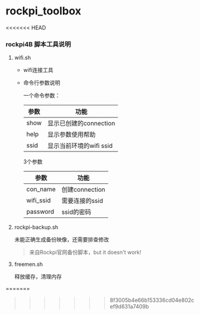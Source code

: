 # rockpi_toolbox
<<<<<<< HEAD

### rockpi4B 脚本工具说明

1. wifi.sh

   * wifi连接工具

   * 命令行参数说明

     一个命令参数：
     
     | 参数 | 功能                    |
     | ---- | ----------------------- |
     | show | 显示已创建的connection  |
     | help | 显示参数使用帮助        |
     | ssid | 显示当前环境的wifi ssid |
     
     3个参数
     
     | 参数      | 功能           |
     | --------- | -------------- |
     | con_name  | 创建connection |
     | wifi_ssid | 需要连接的ssid |
     | password  | ssid的密码     |

2. rockpi-backup.sh

   未能正确生成备份映像，还需要排查修改

   > 来自Rockpi官网备份脚本，but it doesn't work!

3. freemen.sh

   释放缓存，清理内存

=======
>>>>>>> 8f3005b4e66b153336cd04e802cef9d631a7409b
